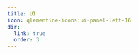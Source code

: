 ```yaml
---
title: UI
icon: qlementine-icons:ui-panel-left-16
dir:
  link: true
  order: 3
---
```


<div class="catalog-display-container">
  <Catalog base="/general/ui/"/>
</div>
